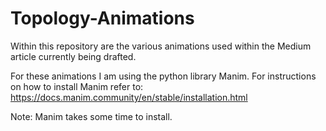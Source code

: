 # Topology-Animations
Within this repository are the various animations used within the Medium article currently being drafted.

For these animations I am using the python library Manim.
For instructions on how to install Manim refer to:
https://docs.manim.community/en/stable/installation.html

Note: Manim takes some time to install.

